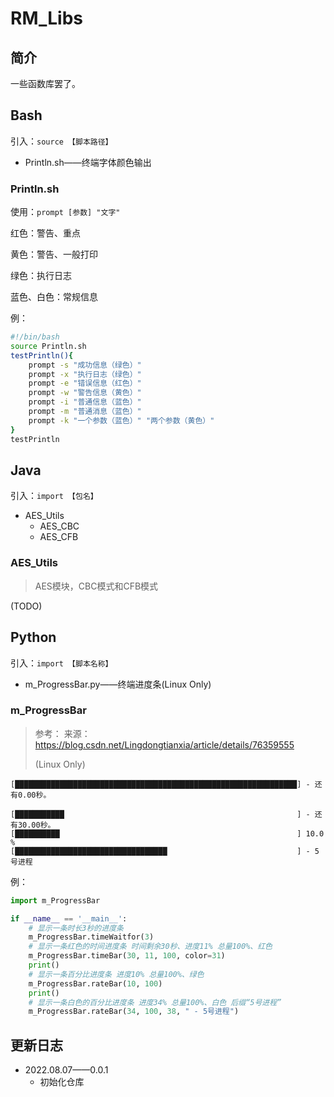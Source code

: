 # RM_Libs

## 简介

一些函数库罢了。

## Bash

引入：`source 【脚本路径】`

- Println.sh——终端字体颜色输出

### Println.sh

使用：`prompt [参数] "文字"`

红色：警告、重点

黄色：警告、一般打印

绿色：执行日志

蓝色、白色：常规信息

例：

```bash
#!/bin/bash
source Println.sh
testPrintln(){
    prompt -s "成功信息（绿色）"
    prompt -x "执行日志（绿色）"
    prompt -e "错误信息（红色）"
    prompt -w "警告信息（黄色）"
    prompt -i "普通信息（蓝色）"
    prompt -m "普通消息（蓝色）"
    prompt -k "一个参数（蓝色）" "两个参数（黄色）"
}
testPrintln
```

## Java

引入：`import 【包名】`

- AES_Utils
  - AES_CBC
  - AES_CFB

### AES_Utils

>AES模块，CBC模式和CFB模式

(TODO)

## Python

引入：`import 【脚本名称】`

- m_ProgressBar.py——终端进度条(Linux Only)

### m_ProgressBar

>参考： 来源：https://blog.csdn.net/Lingdongtianxia/article/details/76359555
>
>(Linux Only)

```
[███████████████████████████████████████████████████████████████] - 还有0.00秒。

[███████████                                                    ] - 还有30.00秒。
[██████████                                                     ] 10.0  %
[██████████████████████████████████                             ] - 5号进程
```

例：

```python
import m_ProgressBar

if __name__ == '__main__':
	# 显示一条时长3秒的进度条
	m_ProgressBar.timeWaitfor(3)
	# 显示一条红色的时间进度条 时间剩余30秒、进度11% 总量100%、红色
	m_ProgressBar.timeBar(30, 11, 100, color=31)
	print()
	# 显示一条百分比进度条 进度10% 总量100%、绿色
	m_ProgressBar.rateBar(10, 100)
	print()
	# 显示一条白色的百分比进度条 进度34% 总量100%、白色 后缀“5号进程”
	m_ProgressBar.rateBar(34, 100, 38, " - 5号进程")
```

## 更新日志

- 2022.08.07——0.0.1
  - 初始化仓库



